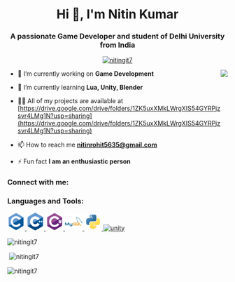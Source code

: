<h1 align="center">Hi 👋, I'm Nitin Kumar</h1>
<h3 align="center">A passionate Game Developer and student of Delhi University from India</h3>

<p align="center"> <a href="https://github.com/ryo-ma/github-profile-trophy"><img src="https://github-profile-trophy.vercel.app/?username=nitingit7&theme=dracula" alt="nitingit7" /></a> </p>

<img align="right" height="150" src="https://tenor.googleapis.com/v2/media?id=15424810432906977131&format=optimizedgif&client_key=tenor_web&appversion=browser-r20250409-1&access_token=ya29.a0AZYkNZjryI4P27Y8YEmNuB6lFxPyeYBygAWvBw33XKplVCBVWVjd_fk7P6xl_sXCgJwA1YztRNeCSx0NuV41UyWC95J4hYWAtwpYqJEWdgFKNRC09ib7N-OghSybLPtNuEdbG8T9aWxIQ2Auj9wbBMEvZOxToyxcxlhgTB-gaCgYKAT8SARISFQHGX2Mi9MMAK457udYbLbcMVR5qhg0175&key=AIzaSyC-P6_qz3FzCoXGLk6tgitZo4jEJ5mLzD8"  />

- 🔭 I’m currently working on **Game Development**

- 🌱 I’m currently learning **Lua, Unity, Blender**

- 👨‍💻 All of my projects are available at [https://drive.google.com/drive/folders/1ZK5uxXMkLWrgXIS54GYRPjzsvr4LMg1N?usp=sharing](https://drive.google.com/drive/folders/1ZK5uxXMkLWrgXIS54GYRPjzsvr4LMg1N?usp=sharing)

- 📫 How to reach me **nitinrohit5635@gmail.com**

- ⚡ Fun fact **I am an enthusiastic person**

<h3 align="left">Connect with me:</h3>
<p align="left">
</p>

<h3 align="left">Languages and Tools:</h3>
<p align="left"> <a href="https://www.cprogramming.com/" target="_blank" rel="noreferrer"> <img src="https://raw.githubusercontent.com/devicons/devicon/master/icons/c/c-original.svg" alt="c" width="40" height="40"/> </a> <a href="https://www.w3schools.com/cpp/" target="_blank" rel="noreferrer"> <img src="https://raw.githubusercontent.com/devicons/devicon/master/icons/cplusplus/cplusplus-original.svg" alt="cplusplus" width="40" height="40"/> </a> <a href="https://www.w3schools.com/cs/" target="_blank" rel="noreferrer"> <img src="https://raw.githubusercontent.com/devicons/devicon/master/icons/csharp/csharp-original.svg" alt="csharp" width="40" height="40"/> </a> <a href="https://www.mysql.com/" target="_blank" rel="noreferrer"> <img src="https://raw.githubusercontent.com/devicons/devicon/master/icons/mysql/mysql-original-wordmark.svg" alt="mysql" width="40" height="40"/> </a> <a href="https://www.python.org" target="_blank" rel="noreferrer"> <img src="https://raw.githubusercontent.com/devicons/devicon/master/icons/python/python-original.svg" alt="python" width="40" height="40"/> </a> <a href="https://unity.com/" target="_blank" rel="noreferrer"> <img src="https://www.vectorlogo.zone/logos/unity3d/unity3d-icon.svg" alt="unity" width="40" height="40"/> </a> </p>

<p><img align="center" src="https://github-readme-stats.vercel.app/api/top-langs?username=nitingit7&show_icons=true&locale=en&layout=compact&theme=dracula" alt="nitingit7" /></p>

<p>&nbsp;<img align="center" src="https://github-readme-stats.vercel.app/api?username=nitingit7&show_icons=true&locale=en&theme=dracula" alt="nitingit7" /></p>

<p>
  <img align="center" src="https://streak-stats.demolab.com?user=nitingit7&theme=dark" alt="nitingit7" />
</p>



